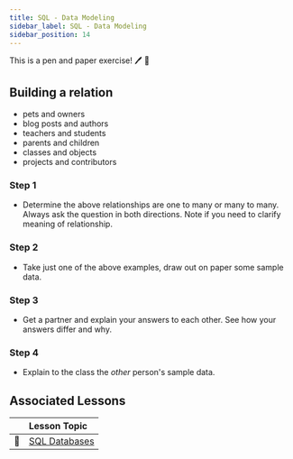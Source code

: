 ```yaml
---
title: SQL - Data Modeling
sidebar_label: SQL - Data Modeling
sidebar_position: 14
---
```


This is a pen and paper exercise! :pen: :page_facing_up:

## Building a relation

- pets and owners
- blog posts and authors
- teachers and students
- parents and children
- classes and objects
- projects and contributors

### Step 1

- Determine the above relationships are one to many or many to many. Always ask the question in both directions. Note if you need to clarify meaning of relationship.

### Step 2

- Take just one of the above examples, draw out on paper some sample data.

### Step 3

- Get a partner and explain your answers to each other. See how your answers differ and why.

### Step 4

- Explain to the class the _other_ person's sample data.

## Associated Lessons

|        | Lesson Topic |
|--------|:------------------------|
| :memo: | [SQL Databases](/docs/lessons/databases/sql) |

